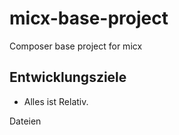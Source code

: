 # micx-base-project
Composer base project for micx

## Entwicklungsziele

- Alles ist Relativ.

Dateien 